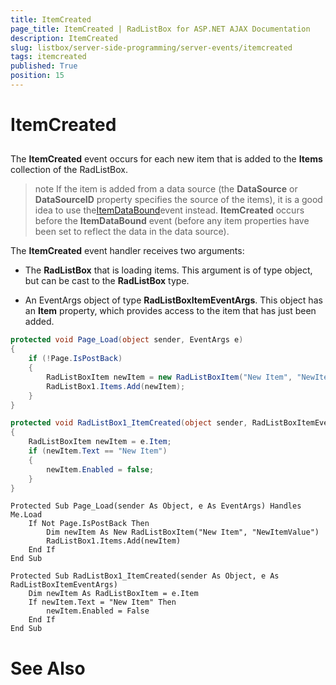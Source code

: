 ```yaml
---
title: ItemCreated
page_title: ItemCreated | RadListBox for ASP.NET AJAX Documentation
description: ItemCreated
slug: listbox/server-side-programming/server-events/itemcreated
tags: itemcreated
published: True
position: 15
---
```


# ItemCreated

## 

The **ItemCreated** event occurs for each new item that is added to the **Items** collection of the RadListBox.

>note If the item is added from a data source (the **DataSource** or **DataSourceID** property specifies the source of the items), it is a good idea to use the[ItemDataBound](4F4B15B3-7C02-4BAF-A1E1-27F089C40A92)event instead. **ItemCreated** occurs before the **ItemDataBound** event (before any item properties have been set to reflect the data in the data source).
>


The **ItemCreated** event handler receives two arguments:

* The **RadListBox** that is loading items. This argument is of type object, but can be cast to the **RadListBox** type.

* An EventArgs object of type **RadListBoxItemEventArgs**. This object has an **Item** property, which provides access to the item that has just been added.


````C#
protected void Page_Load(object sender, EventArgs e)
{
	if (!Page.IsPostBack)
	{
		RadListBoxItem newItem = new RadListBoxItem("New Item", "NewItemValue");
		RadListBox1.Items.Add(newItem);
	}
}

protected void RadListBox1_ItemCreated(object sender, RadListBoxItemEventArgs e)
{
	RadListBoxItem newItem = e.Item;
	if (newItem.Text == "New Item")
	{
		newItem.Enabled = false;
	}
}
````
````VB.NET
Protected Sub Page_Load(sender As Object, e As EventArgs) Handles Me.Load
	If Not Page.IsPostBack Then
		Dim newItem As New RadListBoxItem("New Item", "NewItemValue")
		RadListBox1.Items.Add(newItem)
	End If
End Sub

Protected Sub RadListBox1_ItemCreated(sender As Object, e As RadListBoxItemEventArgs)
	Dim newItem As RadListBoxItem = e.Item
	If newItem.Text = "New Item" Then
		newItem.Enabled = False
	End If
End Sub
````

# See Also
